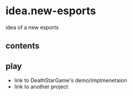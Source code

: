 # idea.new-esports
idea of a new esports

## contents


## play

- link to DeathStarGame's demo/implmenetaion
- link to another project